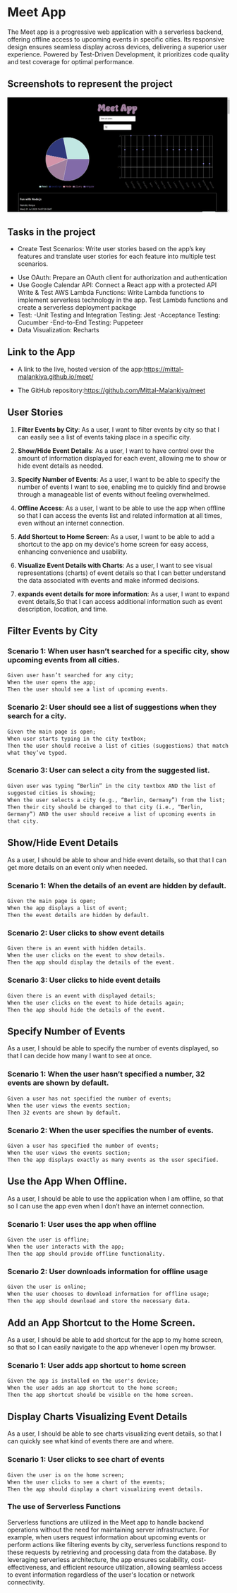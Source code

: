 # Meet App

The Meet app is a progressive web application with a serverless backend, offering offline access to upcoming events in specific cities. Its responsive design ensures seamless display across devices, delivering a superior user experience. Powered by Test-Driven Development, it prioritizes code quality and test coverage for optimal performance.

## Screenshots to represent the project

![alt text](image.png)

## Tasks in the project

- Create Test Scenarios: Write user stories based on the app’s key features and translate user stories for each feature into multiple test scenarios.

* Use OAuth: Prepare an OAuth client for authorization and authentication
* Use Google Calendar API: Connect a React app with a protected API
  Write & Test AWS Lambda Functions: Write Lambda functions to implement serverless technology in the app. Test Lambda functions and create a serverless deployment package
* Test:
  -Unit Testing and Integration Testing: Jest
  -Acceptance Testing: Cucumber
  -End-to-End Testing: Puppeteer
* Data Visualization: Recharts

## Link to the App

- A link to the live, hosted version of the app:https://mittal-malankiya.github.io/meet/

- The GitHub repository:https://github.com/Mittal-Malankiya/meet

## User Stories

1. **Filter Events by City**: As a user, I want to filter events by city so that I can easily see a list of events taking place in a specific city.

2. **Show/Hide Event Details**: As a user, I want to have control over the amount of information displayed for each event, allowing me to show or hide event details as needed.

3. **Specify Number of Events**: As a user, I want to be able to specify the number of events I want to see, enabling me to quickly find and browse through a manageable list of events without feeling overwhelmed.

4. **Offline Access**: As a user, I want to be able to use the app when offline so that I can access the events list and related information at all times, even without an internet connection.

5. **Add Shortcut to Home Screen**: As a user, I want to be able to add a shortcut to the app on my device's home screen for easy access, enhancing convenience and usability.

6. **Visualize Event Details with Charts**: As a user, I want to see visual representations (charts) of event details so that I can better understand the data associated with events and make informed decisions.

7. **expands event details for more information**: As a user, I want to expand event details,So that I can access additional information such as event description, location, and time.

## Filter Events by City

### Scenario 1: When user hasn’t searched for a specific city, show upcoming events from all cities.

```gherkin
Given user hasn’t searched for any city;
When the user opens the app;
Then the user should see a list of upcoming events.
```

### Scenario 2: User should see a list of suggestions when they search for a city.

```gherkin
Given the main page is open;
When user starts typing in the city textbox;
Then the user should receive a list of cities (suggestions) that match what they’ve typed.
```

### Scenario 3: User can select a city from the suggested list.

```gherkin
Given user was typing “Berlin” in the city textbox AND the list of suggested cities is showing;
When the user selects a city (e.g., “Berlin, Germany”) from the list;
Then their city should be changed to that city (i.e., “Berlin, Germany”) AND the user should receive a list of upcoming events in that city.
```

## Show/Hide Event Details

As a user, I should be able to show and hide event details, so that that I can get more details on an event only when needed.

### Scenario 1: When the details of an event are hidden by default.

```gherkin
Given the main page is open;
When the app displays a list of event;
Then the event details are hidden by default.
```

### Scenario 2: User clicks to show event details

```gherkin
Given there is an event with hidden details.
When the user clicks on the event to show details.
Then the app should display the details of the event.
```

### Scenario 3: User clicks to hide event details

```gherkin
Given there is an event with displayed details;
When the user clicks on the event to hide details again;
Then the app should hide the details of the event.
```

## Specify Number of Events

As a user, I should be able to specify the number of events displayed, so that I can decide how many I want to see at once.

### Scenario 1: When the user hasn’t specified a number, 32 events are shown by default.

```gherkin
Given a user has not specified the number of events;
When the user views the events section;
Then 32 events are shown by default.
```

### Scenario 2: When the user specifies the number of events.

```gherkin
Given a user has specified the number of events;
When the user views the events section;
Then the app displays exactly as many events as the user specified.
```

## Use the App When Offline.

As a user, I should be able to use the application when I am offline, so that so I can use the app even when I don’t have an internet connection.

### Scenario 1: User uses the app when offline

```gherkin
Given the user is offline;
When the user interacts with the app;
Then the app should provide offline functionality.
```

### Scenario 2: User downloads information for offline usage

```gherkin
Given the user is online;
When the user chooses to download information for offline usage;
Then the app should download and store the necessary data.
```

## Add an App Shortcut to the Home Screen.

As a user, I should be able to add shortcut for the app to my home screen, so that so I can easily navigate to the app whenever I open my browser.

### Scenario 1: User adds app shortcut to home screen

```gherkin
Given the app is installed on the user's device;
When the user adds an app shortcut to the home screen;
Then the app shortcut should be visible on the home screen.
```

## Display Charts Visualizing Event Details

As a user, I should be able to see charts visualizing event details, so that I can quickly see what kind of events there are and where.

### Scenario 1: User clicks to see chart of events

```gherkin
Given the user is on the home screen;
When the user clicks to see a chart of the events;
Then the app should display a chart visualizing event details.
```

### The use of Serverless Functions

Serverless functions are utilized in the Meet app to handle backend operations without the need for maintaining server infrastructure. For example, when users request information about upcoming events or perform actions like filtering events by city, serverless functions respond to these requests by retrieving and processing data from the database. By leveraging serverless architecture, the app ensures scalability, cost-effectiveness, and efficient resource utilization, allowing seamless access to event information regardless of the user's location or network connectivity.
